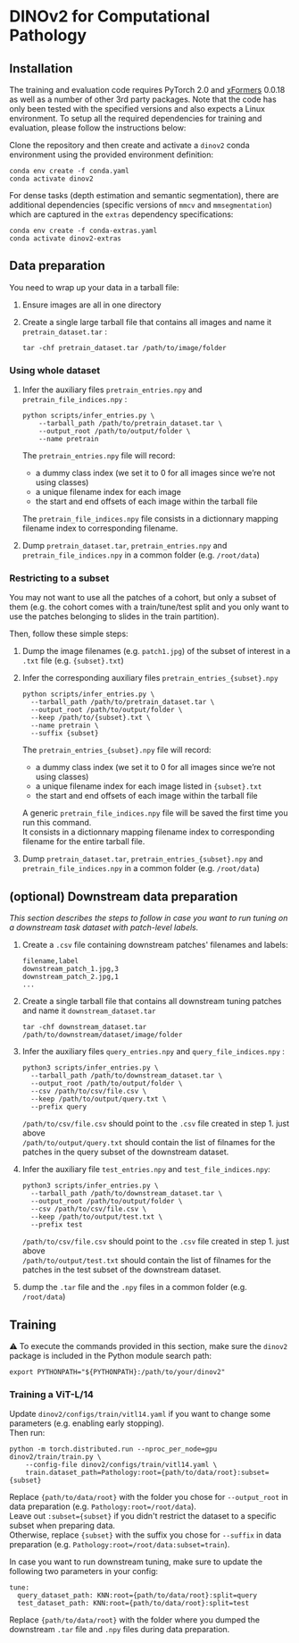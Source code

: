 # DINOv2 for Computational Pathology

## Installation

The training and evaluation code requires PyTorch 2.0 and [xFormers](https://github.com/facebookresearch/xformers) 0.0.18 as well as a number of other 3rd party packages. Note that the code has only been tested with the specified versions and also expects a Linux environment. To setup all the required dependencies for training and evaluation, please follow the instructions below:

Clone the repository and then create and activate a `dinov2` conda environment using the provided environment definition:

```shell
conda env create -f conda.yaml
conda activate dinov2
```

For dense tasks (depth estimation and semantic segmentation), there are additional dependencies (specific versions of `mmcv` and `mmsegmentation`) which are captured in the `extras` dependency specifications:

```shell
conda env create -f conda-extras.yaml
conda activate dinov2-extras
```

## Data preparation

You need to wrap up your data in a tarball file:

1. Ensure images are all in one directory
2. Create a single large tarball file that contains all images and name it `pretrain_dataset.tar` :

    ```shell
    tar -chf pretrain_dataset.tar /path/to/image/folder
    ```

### Using whole dataset

  1. Infer the auxiliary files `pretrain_entries.npy` and `pretrain_file_indices.npy` :

      ```shell
      python scripts/infer_entries.py \
          --tarball_path /path/to/pretrain_dataset.tar \
          --output_root /path/to/output/folder \
          --name pretrain
      ```

      The `pretrain_entries.npy` file will record:
      - a dummy class index (we set it to 0 for all images since we’re not using classes)
      - a unique filename index for each image
      - the start and end offsets of each image within the tarball file

      The `pretrain_file_indices.npy` file consists in a dictionnary mapping filename index to corresponding filename.

  2. Dump `pretrain_dataset.tar`, `pretrain_entries.npy` and `pretrain_file_indices.npy` in a common folder (e.g. `/root/data`)

### Restricting to a subset

You may not want to use all the patches of a cohort, but only a subset of them (e.g. the cohort comes with a train/tune/test split and you only want to use the patches belonging to slides in the train partition).

Then, follow these simple steps:

  1. Dump the image filenames (e.g. `patch1.jpg`) of the subset of interest in a `.txt` file (e.g. `{subset}.txt`)

  2. Infer the corresponding auxiliary files `pretrain_entries_{subset}.npy`

      ```shell
      python scripts/infer_entries.py \
        --tarball_path /path/to/pretrain_dataset.tar \
        --output_root /path/to/output/folder \
        --keep /path/to/{subset}.txt \
        --name pretrain \
        --suffix {subset}
      ```

      The `pretrain_entries_{subset}.npy` file will record:
      - a dummy class index (we set it to 0 for all images since we’re not using classes)
      - a unique filename index for each image listed in `{subset}.txt`
      - the start and end offsets of each image within the tarball file

      A generic `pretrain_file_indices.npy` file will be saved the first time you run this command.<br>
      It consists in a dictionnary mapping filename index to corresponding filename for the entire tarball file.

  3. Dump `pretrain_dataset.tar`, `pretrain_entries_{subset}.npy` and `pretrain_file_indices.npy` in a common folder (e.g. `/root/data`)

## (optional) Downstream data preparation

*This section describes the steps to follow in case you want to run tuning on a downstream task dataset with patch-level labels.*

1. Create a `.csv` file containing downstream patches' filenames and labels:

    ```
    filename,label
    downstream_patch_1.jpg,3
    downstream_patch_2.jpg,1
    ...
    ```

2. Create a single tarball file that contains all downstream tuning patches and name it `downstream_dataset.tar`

    ```shell
    tar -chf downstream_dataset.tar /path/to/downstream/dataset/image/folder
    ```
   
4. Infer the auxiliary files `query_entries.npy` and `query_file_indices.npy` :

    ```
    python3 scripts/infer_entries.py \
      --tarball_path /path/to/downstream_dataset.tar \
      --output_root /path/to/output/folder \
      --csv /path/to/csv/file.csv \
      --keep /path/to/output/query.txt \
      --prefix query
    ```

    `/path/to/csv/file.csv` should point to the `.csv` file created in step 1. just above<br>
    `/path/to/output/query.txt` should contain the list of filnames for the patches in the query subset of the downstream dataset.

5. Infer the auxiliary file `test_entries.npy` and `test_file_indices.npy`:

    ```
    python3 scripts/infer_entries.py \
      --tarball_path /path/to/downstream_dataset.tar \
      --output_root /path/to/output/folder \
      --csv /path/to/csv/file.csv \
      --keep /path/to/output/test.txt \
      --prefix test
    ```

    `/path/to/csv/file.csv` should point to the `.csv` file created in step 1. just above<br>
    `/path/to/output/test.txt` should contain the list of filnames for the patches in the test subset of the downstream dataset.

6. dump the `.tar` file and the `.npy` files in a common folder (e.g. `/root/data`)

## Training

:warning: To execute the commands provided in this section, make sure the `dinov2` package is included in the Python module search path:

```shell
export PYTHONPATH="${PYTHONPATH}:/path/to/your/dinov2"
```

### Training a ViT-L/14

Update `dinov2/configs/train/vitl14.yaml` if you want to change some parameters (e.g. enabling early stopping).<br>
Then run:

```shell
python -m torch.distributed.run --nproc_per_node=gpu dinov2/train/train.py \
    --config-file dinov2/configs/train/vitl14.yaml \
    train.dataset_path=Pathology:root={path/to/data/root}:subset={subset}
```

Replace `{path/to/data/root}` with the folder you chose for `--output_root` in data preparation (e.g. `Pathology:root=/root/data`).<br>
Leave out `:subset={subset}` if you didn't restrict the dataset to a specific subset when preparing data.<br>
Otherwise, replace `{subset}` with the suffix you chose for `--suffix` in data preparation (e.g. `Pathology:root=/root/data:subset=train`).

In case you want to run downstream tuning, make sure to update the following two parameters in your config:

```shell
tune:
  query_dataset_path: KNN:root={path/to/data/root}:split=query
  test_dataset_path: KNN:root={path/to/data/root}:split=test
```

Replace `{path/to/data/root}` with the folder where you dumped the downstream `.tar` file and `.npy` files during data preparation.
